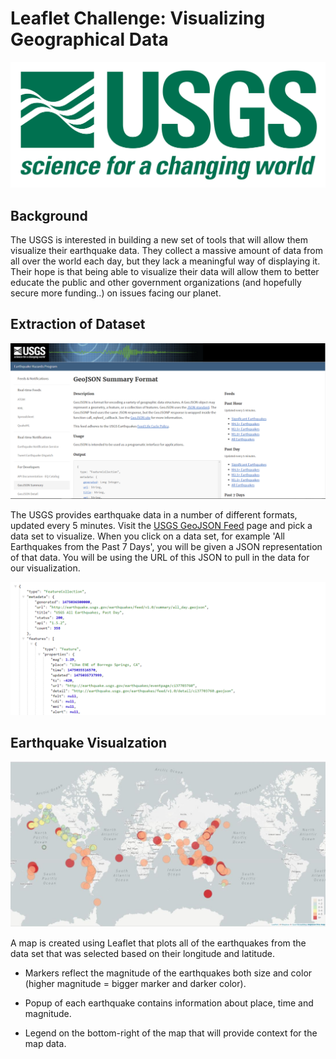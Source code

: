 # Leaflet Challenge: Visualizing Geographical Data #


![USGS Logo](/Images/1_Logo.png)


## Background ##


The USGS is interested in building a new set of tools that will allow them visualize their earthquake data. They collect a massive amount of data from all over the world each day, but they lack a meaningful way of displaying it. Their hope is that being able to visualize their data will allow them to better educate the public and other government organizations (and hopefully secure more funding..) on issues facing our planet.


## Extraction of Dataset ##

![USGS Website](/Images/3_Data.png)

 The USGS provides earthquake data in a number of different formats, updated every 5 minutes. Visit the [USGS GeoJSON Feed](http://earthquake.usgs.gov/earthquakes/feed/v1.0/geojson.php) page and pick a data set to visualize. When you click on a data set, for example 'All Earthquakes from the Past 7 Days', you will be given a JSON representation of that data. You will be using the URL of this JSON to pull in the data for our visualization.

![JSON Pic](/Images/4_JSON.png)


## Earthquake Visualzation ##

![Geo Map](/Images/Map_Picture.JPG)

A map is created using Leaflet that plots all of the earthquakes from the data set that was selected based on their longitude and latitude.

  - Markers reflect the magnitude of the earthquakes both size and color (higher magnitude = bigger marker and darker color).

  - Popup of each earthquake contains information about place, time and magnitude.

  - Legend on the bottom-right of the map that will provide context for the map data.
